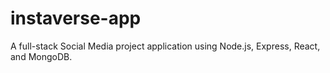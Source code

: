 # instaverse-app
A full-stack Social Media project application using Node.js, Express, React, and MongoDB.
